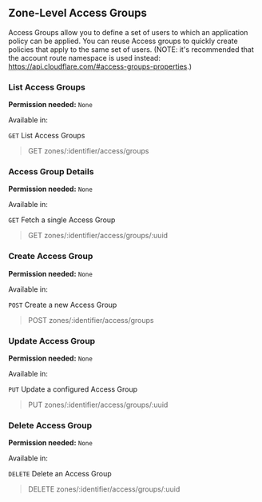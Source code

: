 ## Zone-Level Access Groups

Access Groups allow you to define a set of users to which an application policy can be applied. You can reuse Access groups to quickly create policies that apply to the same set of users. (NOTE: it's recommended that the account route namespace is used instead: https://api.cloudflare.com/#access-groups-properties.)

### List Access Groups

**Permission needed:** `None`

Available in:



`GET` List Access Groups

> GET zones/:identifier/access/groups


### Access Group Details

**Permission needed:** `None`

Available in:



`GET` Fetch a single Access Group

> GET zones/:identifier/access/groups/:uuid


### Create Access Group

**Permission needed:** `None`

Available in:



`POST` Create a new Access Group

> POST zones/:identifier/access/groups


### Update Access Group

**Permission needed:** `None`

Available in:



`PUT` Update a configured Access Group

> PUT zones/:identifier/access/groups/:uuid


### Delete Access Group

**Permission needed:** `None`

Available in:



`DELETE` Delete an Access Group

> DELETE zones/:identifier/access/groups/:uuid


